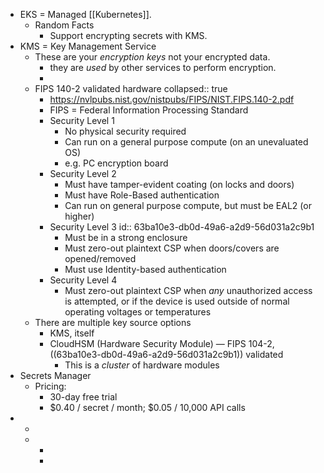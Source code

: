 - EKS = Managed [[Kubernetes]].
	- Random Facts
		- Support encrypting secrets with KMS.
- KMS = Key Management Service
	- These are your _encryption keys_ not your encrypted data.
		- they are _used_ by other services to perform encryption.
		-
	- FIPS 140-2 validated hardware
	  collapsed:: true
		- https://nvlpubs.nist.gov/nistpubs/FIPS/NIST.FIPS.140-2.pdf
		- FIPS = Federal Information Processing Standard
		- Security Level 1
			- No physical security required
			- Can run on a general purpose compute (on an unevaluated OS)
			- e.g. PC encryption board
		- Security Level 2
			- Must have tamper-evident coating (on locks and doors)
			- Must have Role-Based authentication
			- Can run on general purpose compute, but must be EAL2 (or higher)
		- Security Level 3
		  id:: 63ba10e3-db0d-49a6-a2d9-56d031a2c9b1
			- Must be in a strong enclosure
			- Must zero-out plaintext CSP when doors/covers are opened/removed
			- Must use Identity-based authentication
		- Security Level 4
			- Must zero-out plaintext CSP when _any_ unauthorized access is attempted, or if the device is used outside of normal operating voltages or temperatures
	- There are multiple key source options
		- KMS, itself
		- CloudHSM (Hardware Security Module) — FIPS 104-2, ((63ba10e3-db0d-49a6-a2d9-56d031a2c9b1)) validated
			- This is a _cluster_ of hardware modules
- Secrets Manager
	- Pricing:
		- 30-day free trial
		- $0.40 / secret / month; $0.05 / 10,000 API calls
-
	-
	-
		-
		-